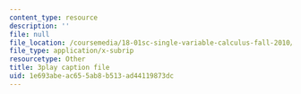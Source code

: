 ```yaml
---
content_type: resource
description: ''
file: null
file_location: /coursemedia/18-01sc-single-variable-calculus-fall-2010/1e693abeac655ab8b513ad44119873dc_v1AQ8Yi3yB8.vtt
file_type: application/x-subrip
resourcetype: Other
title: 3play caption file
uid: 1e693abe-ac65-5ab8-b513-ad44119873dc
---
```

